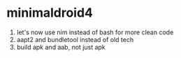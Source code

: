 # minimaldroid4
1. let's now use nim instead of bash for more clean code
1. aapt2 and bundletool instead of old tech
1. build apk and aab, not just apk
